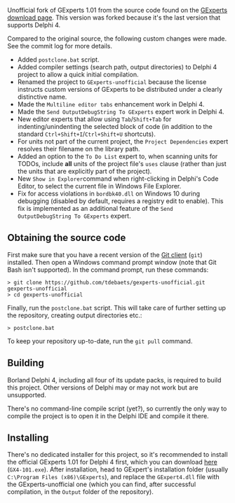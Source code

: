 Unofficial fork of GExperts 1.01 from the source code found on the [GExperts download page](http://www.gexperts.org/download/). This version was forked because it's the last version that supports Delphi 4.

Compared to the original source, the following custom changes were made. See the commit log for more details.

* Added `postclone.bat` script.
* Added compiler settings (search path, output directories) to Delphi 4 project to allow a quick initial compilation.
* Renamed the project to `GExperts-unofficial` because the license instructs custom versions of GExperts to be distributed under a clearly distinctive name.
* Made the `Multiline editor tabs` enhancement work in Delphi 4.
* Made the `Send OutputDebugString To GExperts` expert work in Delphi 4.
* New editor experts that allow using `Tab`/`Shift+Tab` for indenting/unindenting the selected block of code (in addition to the standard `Ctrl+Shift+I`/`Ctrl+Shift+U` shortcuts).
* For units not part of the current project, the `Project Dependencies` expert resolves their filename on the library path.
* Added an option to the `To Do List` expert to, when scanning units for TODOs, include **all** units of the project file's `uses` clause (rather than just the units that are explicitly part of the project).
* New `Show in Explorer`command when right-clicking in Delphi's Code Editor, to select the current file in Windows File Explorer.
* Fix for access violations in `bordbk40.dll` on Windows 10 during debugging (disabled by default, requires a registry edit to enable). This fix is implemented as an additional feature of the `Send OutputDebugString To GExperts` expert.

Obtaining the source code
-------------------------

First make sure that you have a recent version of the [Git client](https://git-scm.com/) (`git`) installed. Then open a Windows command prompt window (note that Git Bash isn't supported). In the command prompt, run these commands:
```
> git clone https://github.com/tdebaets/gexperts-unofficial.git gexperts-unofficial
> cd gexperts-unofficial
```

Finally, run the `postclone.bat` script. This will take care of further setting up the repository, creating output directories etc.:
```
> postclone.bat
```

To keep your repository up-to-date, run the `git pull` command.

Building
--------

Borland Delphi 4, including all four of its update packs, is required to build this project. Other versions of Delphi may or may not work but are unsupported.

There's no command-line compile script (yet?), so currently the only way to compile the project is to open it in the Delphi IDE and compile it there.

Installing
----------

There's no dedicated installer for this project, so it's recommended to install the official GExperts 1.01 for Delphi 4 first, which you can download [here](http://www.gexperts.org/download/#GX101) (`GX4-101.exe`). After installation, head to GExpert's installation folder (usually `C:\Program Files (x86)\GExperts`), and replace the `GExpert4.dll` file with the GExperts-unofficial one (which you can find, after successful compilation, in the `Output` folder of the repository).
